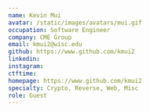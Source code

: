 ```yaml
---
name: Kevin Mui
avatar: /static/images/avatars/mui.gif
occupation: Software Engineer
company: CME Group
email: kmui2@wisc.edu
github: https://www.github.com/kmui2
linkedin:
instagram:
ctftime:
homepage: https://www.github.com/kmui2
specialty: Crypto, Reverse, Web, Misc
role: Guest
---
```

